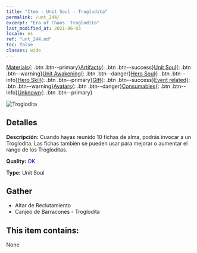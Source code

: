 ```yaml
---
title: "Item - Unit Soul - Troglodita"
permalink: /unt_244/
excerpt: "Era of Chaos  Troglodita"
last_modified_at: 2021-06-03
locale: es
ref: "unt_244.md"
toc: false
classes: wide
---
```

 [Materials](/ItemsES/){: .btn .btn--primary}[Artifacts](/ItemsES/Artifacts/){: .btn .btn--success}[Unit Soul](/ItemsES/UnitSoul/){: .btn .btn--warning}[Unit Awakening](/ItemsES/UnitAwakening/){: .btn .btn--danger}[Hero Soul](/ItemsES/HeroSoul/){: .btn .btn--info}[Hero Skill](/ItemsES/HeroSkill/){: .btn .btn--primary}[Gift](/ItemsES/Gift/){: .btn .btn--success}[Event related](/ItemsES/Events/){: .btn .btn--warning}[Avatars](/ItemsES/Avatars/){: .btn .btn--danger}[Consumables](/ItemsES/Consumables/){: .btn .btn--info}[Unknown](/ItemsES/Unknown/){: .btn .btn--primary}

 ![Troglodita](/images/u/ti_dongxueren.jpg)

## Detalles
 **Descripción:** Cuando hayas reunido 10 fichas de alma, podrás invocar a un Troglodita. Las fichas también se pueden usar para mejorar o aumentar el rango de los Trogloditas.

 **Quality:** <span style="color: #0000CD">OK</span>

 **Type:** Unit Soul

## Gather

*    Altar de Reclutamiento 
*    Canjeo de Barracones - Troglodita 

## This item contains:

  None

